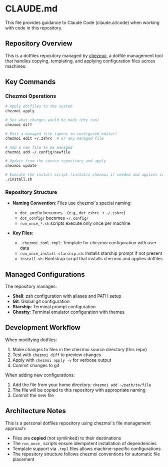 # CLAUDE.md

This file provides guidance to Claude Code (claude.ai/code) when working with code in this repository.

## Repository Overview

This is a dotfiles repository managed by [chezmoi](https://www.chezmoi.io/), a dotfile management tool that handles copying, templating, and applying configuration files across machines.

## Key Commands

### Chezmoi Operations
```bash
# Apply dotfiles to the system
chezmoi apply

# See what changes would be made (dry run)
chezmoi diff

# Edit a managed file (opens in configured editor)
chezmoi edit ~/.zshrc  # or any managed file

# Add a new file to be managed
chezmoi add ~/.config/newfile

# Update from the source repository and apply
chezmoi update

# Execute the install script (installs chezmoi if needed and applies configs)
./install.sh
```

### Repository Structure

- **Naming Convention**: Files use chezmoi's special naming:
  - `dot_` prefix becomes `.` (e.g., `dot_zshrc` → `~/.zshrc`)
  - `dot_config/` becomes `~/.config/`
  - `run_once_*.sh` scripts execute only once per machine

- **Key Files**:
  - `.chezmoi.toml.tmpl`: Template for chezmoi configuration with user data
  - `run_once_install-starship.sh`: Installs starship prompt if not present
  - `install.sh`: Bootstrap script that installs chezmoi and applies dotfiles

## Managed Configurations

The repository manages:
- **Shell**: zsh configuration with aliases and PATH setup
- **Git**: Global git configuration
- **Starship**: Terminal prompt configuration
- **Ghostty**: Terminal emulator configuration with themes

## Development Workflow

When modifying dotfiles:
1. Make changes to files in the chezmoi source directory (this repo)
2. Test with `chezmoi diff` to preview changes
3. Apply with `chezmoi apply -v` for verbose output
4. Commit changes to git

When adding new configurations:
1. Add the file from your home directory: `chezmoi add ~/path/to/file`
2. The file will be copied to this repository with appropriate naming
3. Commit the new file

## Architecture Notes

This is a personal dotfiles repository using chezmoi's file management approach:
- Files are **copied** (not symlinked) to their destinations
- The `run_once_` scripts ensure idempotent installation of dependencies
- Template support via `.tmpl` files allows machine-specific configurations
- The repository structure follows chezmoi conventions for automatic file placement